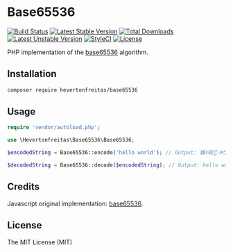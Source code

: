 # Base65536

[![Build Status](https://travis-ci.org/hevertonfreitas/base65536.svg?branch=master)](https://travis-ci.org/hevertonfreitas/base65536)
[![Latest Stable Version](https://poser.pugx.org/hevertonfreitas/base65536/v/stable)](https://packagist.org/packages/hevertonfreitas/base65536)
[![Total Downloads](https://poser.pugx.org/hevertonfreitas/base65536/downloads)](https://packagist.org/packages/hevertonfreitas/base65536)
[![Latest Unstable Version](https://poser.pugx.org/hevertonfreitas/base65536/v/unstable)](https://packagist.org/packages/hevertonfreitas/base65536)
[![StyleCI](https://styleci.io/repos/54432774/shield)](https://styleci.io/repos/54432774)
[![License](https://poser.pugx.org/hevertonfreitas/base65536/license)](http://opensource.org/licenses/MIT)

PHP implementation of the [base65536](https://github.com/ferno/base65536) algorithm.

## Installation

```bash
composer require hevertonfreitas/base65536
```

## Usage

```php
require 'vendor/autoload.php';

use \Hevertonfreitas\Base65536\Base65536;

$encodedString = Base65536::encode('hello world'); // Output: 驨ꍬ啯𒁷ꍲᕤ

$decodedString = Base65536::decode($encodedString); // Output: hello world 
```

## Credits
Javascript original implementation: [base65536](https://github.com/ferno/base65536).

## License

The MIT License (MIT)
